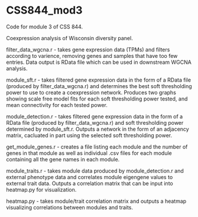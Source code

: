 # CSS844_mod3
Code for module 3 of CSS 844.

Coexpression analysis of Wisconsin diversity panel.

filter_data_wgcna.r - takes gene expression data (TPMs) and filters according to varience, removing genes and samples that have too few entries. Data output is RData file which can be used in downstream WGCNA analysis.

module_sft.r - takes filtered gene expression data in the form of a RData file (produced by filter_data_wgcna.r) and determines the best soft thresholding power to use to create a coexpression network. Produces two graphs showing scale free model fits for each soft thresholding power tested, and mean connectivity for each tested power. 

module_detection.r - takes filtered gene expression data in the form of a RData file (produced by filter_data_wgcna.r) and soft thresholding power determined by module_sft.r. Outputs a network in the form of an adjacency matrix, cacluated in part using the selected soft thresholding power.

get_module_genes.r - creates a file listing each module and the number of genes in that module as well as individual .csv files for each module containing all the gene names in each module. 

module_traits.r - takes module data produced by module_detection.r and external phenotype data and correlates module eigengene values to external trait data. Outputs a correlation matrix that can be input into heatmap.py for visualization.

heatmap.py - takes module/trait correlation matrix and outputs a heatmap visualizing correlations between modules and traits.
